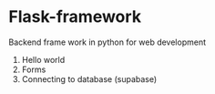 # Flask-framework
Backend frame work in python for web development
1. Hello world
2. Forms
3. Connecting to database (supabase)
